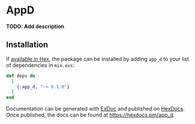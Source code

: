 # AppD

**TODO: Add description**

## Installation

If [available in Hex](https://hex.pm/docs/publish), the package can be installed
by adding `app_d` to your list of dependencies in `mix.exs`:

```elixir
def deps do
  [
    {:app_d, "~> 0.1.0"}
  ]
end
```

Documentation can be generated with [ExDoc](https://github.com/elixir-lang/ex_doc)
and published on [HexDocs](https://hexdocs.pm). Once published, the docs can
be found at <https://hexdocs.pm/app_d>.

